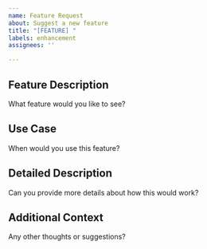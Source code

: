 ```yaml
---
name: Feature Request
about: Suggest a new feature
title: "[FEATURE] "
labels: enhancement
assignees: ''

---
```


## Feature Description
What feature would you like to see?

## Use Case
When would you use this feature?

## Detailed Description
Can you provide more details about how this would work?

## Additional Context
Any other thoughts or suggestions? 